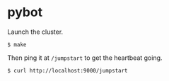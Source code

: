 # pybot

Launch the cluster.
```
$ make
```

Then ping it at `/jumpstart` to get the heartbeat going.

```
$ curl http://localhost:9000/jumpstart
```
